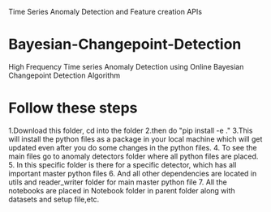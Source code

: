 Time Series Anomaly Detection and Feature creation APIs

# Bayesian-Changepoint-Detection
High Frequency Time series Anomaly Detection using Online Bayesian Changepoint Detection Algorithm

# Follow these steps
1.Download this folder, cd into the folder
2.then do "pip install -e ."
3.This will install the python files as a package in your local machine which will get updated even after you do some changes in the python files.
4. To see the main files go to anomaly detectors folder where all python files are placed.
5. In this specific folder is there for a specific detector, which has all important master python files
6. And all other dependencies are located in utils and reader_writer folder for main master python file
7. All the notebooks are placed in Notebook folder in parent folder along with datasets and setup file,etc.
